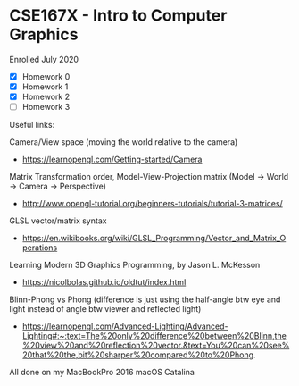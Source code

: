 # CSE167X - Intro to Computer Graphics 

Enrolled July 2020

- [x] Homework 0
- [x] Homework 1
- [x] Homework 2
- [ ] Homework 3

Useful links:

Camera/View space (moving the world relative to the camera) 
* https://learnopengl.com/Getting-started/Camera

Matrix Transformation order, Model-View-Projection matrix (Model -> World -> Camera -> Perspective)
* http://www.opengl-tutorial.org/beginners-tutorials/tutorial-3-matrices/

GLSL vector/matrix syntax
* https://en.wikibooks.org/wiki/GLSL_Programming/Vector_and_Matrix_Operations

Learning Modern 3D Graphics Programming, by Jason L. McKesson
* https://nicolbolas.github.io/oldtut/index.html

Blinn-Phong vs Phong (difference is just using the half-angle btw eye and light instead of angle btw viewer and reflected light)
* https://learnopengl.com/Advanced-Lighting/Advanced-Lighting#:~:text=The%20only%20difference%20between%20Blinn,the%20view%20and%20reflection%20vector.&text=You%20can%20see%20that%20the,bit%20sharper%20compared%20to%20Phong.

All done on my MacBookPro 2016 macOS Catalina
